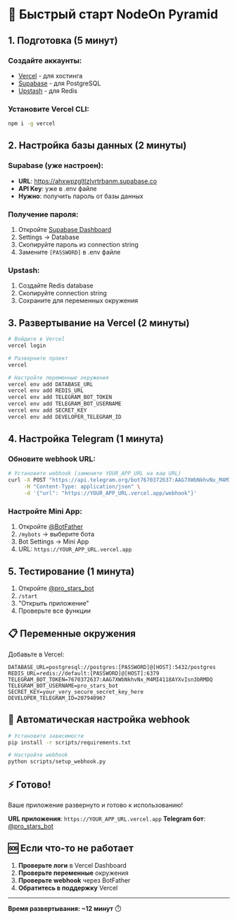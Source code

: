 # 🚀 Быстрый старт NodeOn Pyramid

## 1. Подготовка (5 минут)

### Создайте аккаунты:
- [Vercel](https://vercel.com) - для хостинга
- [Supabase](https://supabase.com) - для PostgreSQL
- [Upstash](https://upstash.com) - для Redis

### Установите Vercel CLI:
```bash
npm i -g vercel
```

## 2. Настройка базы данных (2 минуты)

### Supabase (уже настроен):
- **URL**: https://ahxwpzgltlzlvrtrbanm.supabase.co
- **API Key**: уже в .env файле
- **Нужно**: получить пароль от базы данных

### Получение пароля:
1. Откройте [Supabase Dashboard](https://ahxwpzgltlzlvrtrbanm.supabase.co)
2. Settings → Database
3. Скопируйте пароль из connection string
4. Замените `[PASSWORD]` в .env файле

### Upstash:
1. Создайте Redis database
2. Скопируйте connection string
3. Сохраните для переменных окружения

## 3. Развертывание на Vercel (2 минуты)

```bash
# Войдите в Vercel
vercel login

# Разверните проект
vercel

# Настройте переменные окружения
vercel env add DATABASE_URL
vercel env add REDIS_URL
vercel env add TELEGRAM_BOT_TOKEN
vercel env add TELEGRAM_BOT_USERNAME
vercel env add SECRET_KEY
vercel env add DEVELOPER_TELEGRAM_ID
```

## 4. Настройка Telegram (1 минута)

### Обновите webhook URL:
```bash
# Установите webhook (замените YOUR_APP_URL на ваш URL)
curl -X POST "https://api.telegram.org/bot7670372637:AAG7XWbNkhvNx_M4MI4118AYXvIsn3bRMDQ/setWebhook" \
     -H "Content-Type: application/json" \
     -d '{"url": "https://YOUR_APP_URL.vercel.app/webhook"}'
```

### Настройте Mini App:
1. Откройте [@BotFather](https://t.me/botfather)
2. `/mybots` → выберите бота
3. Bot Settings → Mini App
4. URL: `https://YOUR_APP_URL.vercel.app`

## 5. Тестирование (1 минута)

1. Откройте [@pro_stars_bot](https://t.me/pro_stars_bot)
2. `/start`
3. "Открыть приложение"
4. Проверьте все функции

## 📋 Переменные окружения

Добавьте в Vercel:

```
DATABASE_URL=postgresql://postgres:[PASSWORD]@[HOST]:5432/postgres
REDIS_URL=redis://default:[PASSWORD]@[HOST]:6379
TELEGRAM_BOT_TOKEN=7670372637:AAG7XWbNkhvNx_M4MI4118AYXvIsn3bRMDQ
TELEGRAM_BOT_USERNAME=pro_stars_bot
SECRET_KEY=your_very_secure_secret_key_here
DEVELOPER_TELEGRAM_ID=207940967
```

## 🔧 Автоматическая настройка webhook

```bash
# Установите зависимости
pip install -r scripts/requirements.txt

# Настройте webhook
python scripts/setup_webhook.py
```

## ⚡ Готово!

Ваше приложение развернуто и готово к использованию!

**URL приложения**: `https://YOUR_APP_URL.vercel.app`
**Telegram бот**: [@pro_stars_bot](https://t.me/pro_stars_bot)

## 🆘 Если что-то не работает

1. **Проверьте логи** в Vercel Dashboard
2. **Проверьте переменные** окружения
3. **Проверьте webhook** через BotFather
4. **Обратитесь в поддержку** Vercel

---

**Время развертывания: ~12 минут** ⏱️
